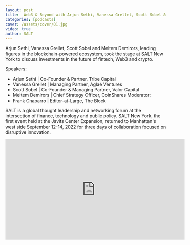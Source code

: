 ```yaml
---
layout: post
title:  Web3 & Beyond with Arjun Sethi, Vanessa Grellet, Scott Sobel & Meltem Demirors | 𝗦𝗔𝗟𝗧𝗡𝗬
categories: [podcasts]
cover: /assets/cover/01.jpg
video: true
author: SALT
---
```


Arjun Sethi, Vanessa Grellet, Scott Sobel and Meltem Demirors, leading figures in the blockchain-powered ecosystem, took the stage at SALT New York to discuss investments in the future of fintech, Web3 and crypto. 

Speakers:
- Arjun Sethi | Co-Founder & Partner, Tribe Capital
- Vanessa Grellet | Managing Partner, Aglaé Ventures
- Scott Sobel | Co-Founder & Managing Partner, Valor Capital
- Meltem Demirors | Chief Strategy Officer, CoinShares
Moderator:
- Frank Chaparro | Editor-at-Large, The Block

SALT is a global thought leadership and networking forum at the intersection of finance, technology and public policy. SALT New York, the first event held at the Javits Center Expansion, returned to Manhattan's west side September 12-14, 2022 for three days of collaboration focused on disruptive innovation.

<iframe width="560" height="315" src="https://www.youtube.com/embed/WMOcux6Gp24?si=9kiyGUCGw6-SA9R6" title="YouTube video player" frameborder="0" allow="accelerometer; autoplay; clipboard-write; encrypted-media; gyroscope; picture-in-picture; web-share" allowfullscreen></iframe>


